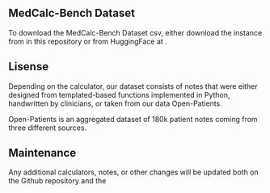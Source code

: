## MedCalc-Bench Dataset

To download the MedCalc-Bench Dataset csv, either download the instance from in this repository or from HuggingFace at .

## Lisense 

Depending on the calculator, our dataset consists of notes that were either designed from templated-based functions implemented in Python, handwritten by clinicians, or taken from our data Open-Patients. 


Open-Patients is an aggregated dataset of 180k patient notes coming from three different sources. 

## Maintenance 

Any additional calculators, notes, or other changes will be updated both on the Github repository and the 